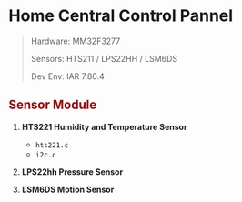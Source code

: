 # Home Central Control Pannel
> Hardware: MM32F3277
>
> Sensors: HTS211 / LPS22HH / LSM6DS
>
> Dev Env: IAR 7.80.4

## <font color=#990000>Sensor Module</font>

1. **HTS221 Humidity and Temperature Sensor**
   - `hts221.c`
   - `i2c.c`

2. **LPS22hh Pressure Sensor**

3. **LSM6DS Motion Sensor**